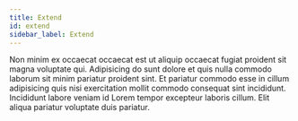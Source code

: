 ```yaml
---
title: Extend
id: extend
sidebar_label: Extend
---
```


Non minim ex occaecat occaecat est ut aliquip occaecat fugiat proident sit magna voluptate qui. Adipisicing do sunt dolore et quis nulla commodo laborum sit minim pariatur proident sint. Et pariatur commodo esse in cillum adipisicing quis nisi exercitation mollit commodo consequat sint incididunt. Incididunt labore veniam id Lorem tempor excepteur laboris cillum. Elit aliqua pariatur voluptate duis pariatur.

